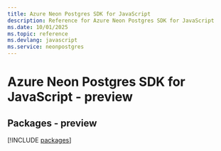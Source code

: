 ```yaml
---
title: Azure Neon Postgres SDK for JavaScript
description: Reference for Azure Neon Postgres SDK for JavaScript
ms.date: 10/01/2025
ms.topic: reference
ms.devlang: javascript
ms.service: neonpostgres
---
```

# Azure Neon Postgres SDK for JavaScript - preview
## Packages - preview
[!INCLUDE [packages](neon-postgres-index.md)]